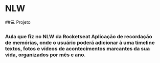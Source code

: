 # NLW
##💻 Projeto
### Aula que fiz no NLW da Rocketseat Aplicação de recordação de memórias, onde o usuário poderá adicionar à uma timeline textos, fotos e vídeos de acontecimentos marcantes da sua vida, organizados por mês e ano.
